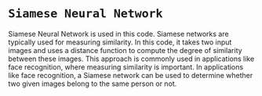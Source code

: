 # `Siamese Neural Network`

Siamese Neural Network is used in this code. Siamese networks are typically used for measuring similarity.
In this code, it takes two input images and uses a distance function to compute the degree of similarity between these images. 
This approach is commonly used in applications like face recognition, where measuring similarity is important. 
In applications like face recognition, a Siamese network can be used to determine whether two given images belong to the same person or not.
